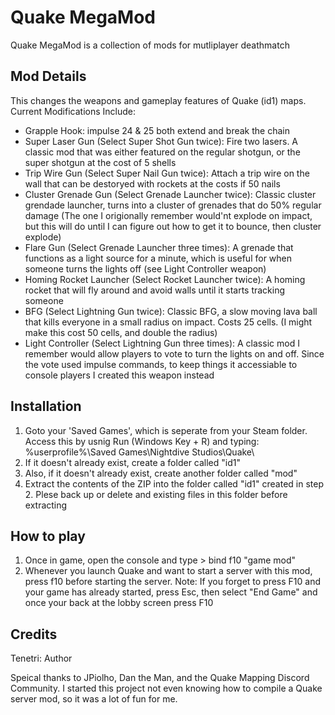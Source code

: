 # Quake MegaMod
Quake MegaMod is a collection of mods  for mutliplayer deathmatch

## Mod Details
This changes the weapons and gameplay features of Quake (id1) maps.
Current Modifications Include:
* Grapple Hook: impulse 24 & 25 both extend and break the chain
* Super Laser Gun (Select Super Shot Gun twice): Fire two lasers. A classic mod that was either featured on the regular shotgun, or the super shotgun at the cost of 5 shells
* Trip Wire Gun (Select Super Nail Gun twice): Attach a trip wire on the wall that can be destoryed with rockets at the costs if 50 nails
* Cluster Grenade Gun (Select Grenade Launcher twice): Classic cluster grendade launcher, turns into a cluster of grenades that do 50% regular damage (The one I origionally remember would'nt explode on impact, but this will do until I can figure out how to get it to bounce, then cluster explode)
* Flare Gun (Select Grenade Launcher three times): A grenade that functions as a light source for a minute, which is useful for when someone turns the lights off (see Light Controller weapon)
* Homing Rocket Launcher (Select Rocket Launcher twice): A homing rocket that will fly around and avoid walls until it starts tracking someone
* BFG (Select Lightning Gun twice): Classic BFG, a slow moving lava ball that kills everyone in a small radius on impact. Costs 25 cells. (I might make this cost 50 cells, and double the radius)
* Light Controller (Select Lightning Gun three times): A classic mod I remember would allow players to vote to turn the lights on and off. Since the vote used impulse commands, to keep things it accessiable to console players I created this weapon instead

## Installation
1. Goto your 'Saved Games', which is seperate from your Steam folder. Access this by usnig Run (Windows Key + R) and typing: %userprofile%\Saved Games\Nightdive Studios\Quake\
2. If it doesn't already exist, create a folder called "id1"
3. Also, if it doesn't already exist, create another folder called "mod"
4. Extract the contents of the ZIP into the folder called "id1" created in step 2. Plese back up or delete and existing files in this folder before extracting

## How to play
1. Once in game, open the console and type > bind f10 "game mod"
2. Whenever you launch Quake and want to start a server with this mod, press f10 before starting the server. 
Note: If you forget to press F10 and your game has already started, press Esc, then select "End Game" and once your back at the lobby screen press F10

## Credits
Tenetri: Author

Speical thanks to JPiolho, Dan the Man, and the Quake Mapping Discord Community. I started this project not even knowing how to compile a Quake server mod, so it was a lot of fun for me.
